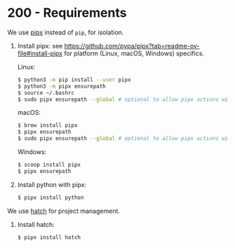 # 200 - Requirements

We use [pipx](https://github.com/pypa/pipx?tab=readme-ov-file#install-pipx) instead of ```pip```, for isolation.

1. Install pipx:
   see https://github.com/pypa/pipx?tab=readme-ov-file#install-pipx for platform (Linux, macOS, Windows) specifics.

   Linux:
   ```bash
   $ python3 -m pip install --user pipx
   $ python3 -m pipx ensurepath
   $ source ~/.bashrc
   $ sudo pipx ensurepath --global # optional to allow pipx actions with --global argument
   ```

   macOS:
   ```bash
   $ brew install pipx
   $ pipx ensurepath
   $ sudo pipx ensurepath --global # optional to allow pipx actions with --global argument
   ```

   Windows:
   ```bash
   $ scoop install pipx
   $ pipx ensurepath
   ```

2. Install python with pipx:
   ```bash
   $ pipx install python
   ```

We use [hatch](https://hatch.pypa.io/) for project management. 

1. Install hatch:
   ```bash
   $ pipx install hatch
   ```